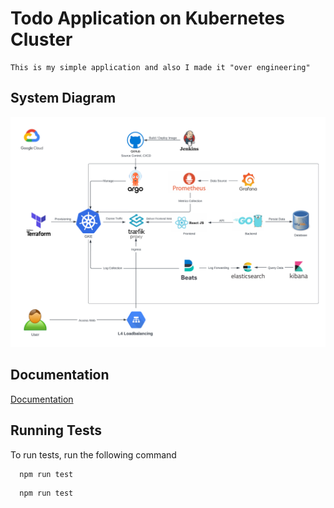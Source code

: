 
# Todo Application on Kubernetes Cluster

    This is my simple application and also I made it "over engineering"


## System Diagram

![System_Diagram](https://github.com/DarNattp/todo-devops/blob/master/images/System_Diagram.png?raw=true)


## Documentation

[Documentation](https://linktodocumentation)


## Running Tests

To run tests, run the following command

```bash
  npm run test
```
```zsh
  npm run test
```
